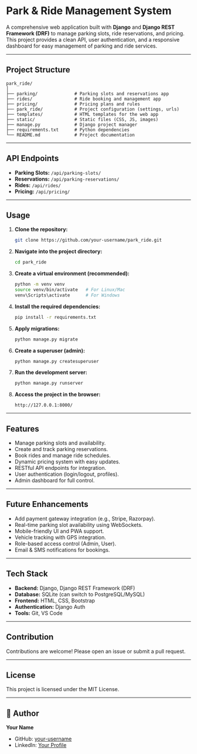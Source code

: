 # Park & Ride Management System

A comprehensive web application built with **Django** and **Django REST Framework (DRF)** to manage parking slots, ride reservations, and pricing. This project provides a clean API, user authentication, and a responsive dashboard for easy management of parking and ride services.

---

## Project Structure

```
park_ride/
│
├── parking/              # Parking slots and reservations app
├── rides/                # Ride booking and management app
├── pricing/              # Pricing plans and rules
├── park_ride/            # Project configuration (settings, urls)
├── templates/            # HTML templates for the web app
├── static/               # Static files (CSS, JS, images)
├── manage.py             # Django project manager
├── requirements.txt      # Python dependencies
└── README.md             # Project documentation
```

---

## API Endpoints

- **Parking Slots:** `/api/parking-slots/`
- **Reservations:** `/api/parking-reservations/`
- **Rides:** `/api/rides/`
- **Pricing:** `/api/pricing/`

---

## Usage

1. **Clone the repository:**
   ```bash
   git clone https://github.com/your-username/park_ride.git
   ```

2. **Navigate into the project directory:**
   ```bash
   cd park_ride
   ```

3. **Create a virtual environment (recommended):**
   ```bash
   python -m venv venv
   source venv/bin/activate   # For Linux/Mac
   venv\Scripts\activate      # For Windows
   ```

4. **Install the required dependencies:**
   ```bash
   pip install -r requirements.txt
   ```

5. **Apply migrations:**
   ```bash
   python manage.py migrate
   ```

6. **Create a superuser (admin):**
   ```bash
   python manage.py createsuperuser
   ```

7. **Run the development server:**
   ```bash
   python manage.py runserver
   ```

8. **Access the project in the browser:**
   ```
   http://127.0.0.1:8000/
   ```

---

## Features

- Manage parking slots and availability.
- Create and track parking reservations.
- Book rides and manage ride schedules.
- Dynamic pricing system with easy updates.
- RESTful API endpoints for integration.
- User authentication (login/logout, profiles).
- Admin dashboard for full control.

---

## Future Enhancements

- Add payment gateway integration (e.g., Stripe, Razorpay).
- Real-time parking slot availability using WebSockets.
- Mobile-friendly UI and PWA support.
- Vehicle tracking with GPS integration.
- Role-based access control (Admin, User).
- Email & SMS notifications for bookings.

---

## Tech Stack

- **Backend:** Django, Django REST Framework (DRF)
- **Database:** SQLite (can switch to PostgreSQL/MySQL)
- **Frontend:** HTML, CSS, Bootstrap
- **Authentication:** Django Auth
- **Tools:** Git, VS Code

---

##  Contribution

Contributions are welcome! Please open an issue or submit a pull request.

---

##  License

This project is licensed under the MIT License.

---

## 👤 Author

**Your Name**  
- GitHub: [your-username](https://github.com/Jyoti229)
- LinkedIn: [Your Profile](https://linkedin.com/in/jyoti-ai-maestro/)
